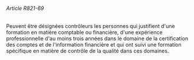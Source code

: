 ###### Article R821-69

Peuvent être désignées contrôleurs les personnes qui justifient d'une formation en matière comptable ou financière, d'une expérience professionnelle d'au moins trois années dans le domaine de la certification des comptes et de l'information financière et qui ont suivi une formation spécifique en matière de contrôle de la qualité dans ces domaines.


